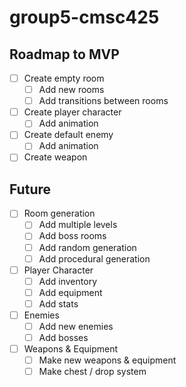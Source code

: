 # group5-cmsc425

## Roadmap to MVP

- [ ] Create empty room
  - [ ] Add new rooms
  - [ ] Add transitions between rooms
- [ ] Create player character
  - [ ] Add animation
- [ ] Create default enemy
  - [ ] Add animation
- [ ] Create weapon

## Future

- [ ] Room generation
  - [ ] Add multiple levels
  - [ ] Add boss rooms
  - [ ] Add random generation
  - [ ] Add procedural generation
- [ ] Player Character
  - [ ] Add inventory
  - [ ] Add equipment
  - [ ] Add stats
- [ ] Enemies
  - [ ] Add new enemies
  - [ ] Add bosses
- [ ] Weapons & Equipment
  - [ ] Make new weapons & equipment
  - [ ] Make chest / drop system